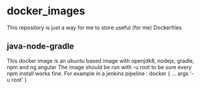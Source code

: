 # docker_images

This repository is just a way for me to store useful (for me) Dockerfiles

## java-node-gradle
This docker image is an ubuntu based image with openjdk8, nodejs, gradle, npm and ng angular
The image should be run with -u root to be sure every npm install works fine.
For example in a jenkins pipeline :
						docker {
                            ...
                            args '-u root'
                        }